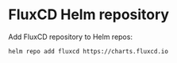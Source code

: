 # FluxCD Helm repository

Add FluxCD repository to Helm repos:

```bash
helm repo add fluxcd https://charts.fluxcd.io
```
